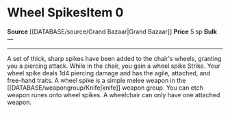 ﻿---
id: '1364'
item_category: Assistive Items
item_subcategory: Mobility Devices
level: '0'
name: Wheel Spikes
price: 5 sp
rarity: Common
source: '[[DATABASE/source/Grand Bazaar|Grand Bazaar]]'
subcategory: assistiveitem
type: Item

---
# Wheel Spikes<span class="item-type">Item 0</span>

**Source** [[DATABASE/source/Grand Bazaar|Grand Bazaar]]
**Price** 5 sp
**Bulk** —

---
A set of thick, sharp spikes have been added to the chair's wheels, granting you a piercing attack. While in the chair, you gain a wheel spike Strike. Your wheel spike deals 1d4 piercing damage and has the agile, attached, and free-hand traits. A wheel spike is a simple melee weapon in the [[DATABASE/weapongroup/Knife|knife]] weapon group. You can etch weapon runes onto wheel spikes. A wheelchair can only have one attached weapon.